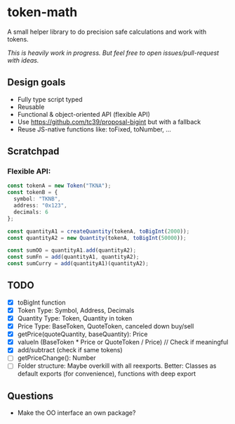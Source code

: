 # token-math

A small helper library to do precision safe calculations and work with tokens.

_This is heavily work in progress. But feel free to open issues/pull-request with ideas._

## Design goals

- Fully type script typed
- Reusable
- Functional & object-oriented API (flexible API)
- Use https://github.com/tc39/proposal-bigint but with a fallback
- Reuse JS-native functions like: toFixed, toNumber, ...

## Scratchpad

### Flexible API:

```typescript
const tokenA = new Token("TKNA");
const tokenB = {
  symbol: "TKNB",
  address: "0x123",
  decimals: 6
};

const quantityA1 = createQuantity(tokenA, toBigInt(2000));
const quantityA2 = new Quantity(tokenA, toBigInt(50000));

const sumOO = quantityA1.add(quantityA2);
const sumFn = add(quantityA1, quantityA2);
const sumCurry = add(quantityA1)(quantityA2);
```

## TODO

- [x] toBigInt function
- [x] Token Type: Symbol, Address, Decimals
- [x] Quantity Type: Token, Quantity in token
- [x] Price Type: BaseToken, QuoteToken, canceled down buy/sell
- [x] getPrice(quoteQuantity, baseQuantity): Price
- [x] valueIn (BaseToken \* Price or QuoteToken / Price) // Check if meaningful
- [x] add/subtract (check if same tokens)
- [ ] getPriceChange(): Number
- [ ] Folder structure: Maybe overkill with all reexports. Better: Classes as default exports (for convenience), functions with deep export

## Questions

- Make the OO interface an own package?
